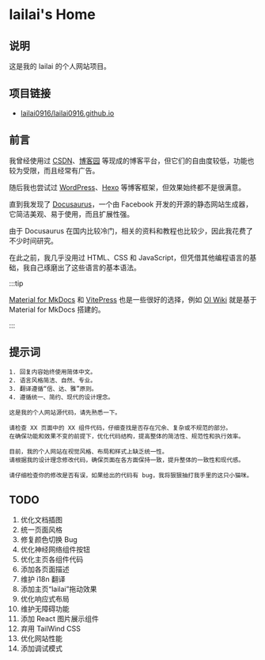 # lailai's Home

## 说明

这是我的 lailai 的个人网站项目。

## 项目链接

- [lailai0916/lailai0916.github.io](https://github.com/lailai0916/lailai0916.github.io)

## 前言

我曾经使用过 [CSDN](https://www.csdn.net)、[博客园](https://www.cnblogs.com) 等现成的博客平台，但它们的自由度较低，功能也较为受限，而且经常有广告。

随后我也尝试过 [WordPress](https://wordpress.org)、[Hexo](https://hexo.io) 等博客框架，但效果始终都不是很满意。

直到我发现了 [Docusaurus](https://docusaurus.io)，一个由 Facebook 开发的开源的静态网站生成器，它简洁美观、易于使用，而且扩展性强。

由于 Docusaurus 在国内比较冷门，相关的资料和教程也比较少，因此我花费了不少时间研究。

在此之前，我几乎没用过 HTML、CSS 和 JavaScript，但凭借其他编程语言的基础，我自己琢磨出了这些语言的基本语法。

:::tip

[Material for MkDocs](https://squidfunk.github.io/mkdocs-material/) 和 [VitePress](https://vitepress.dev) 也是一些很好的选择，例如 [OI Wiki](https://oi-wiki.org) 就是基于 Material for MkDocs 搭建的。

:::

## 提示词

```text title="通用"
1. 回复内容始终使用简体中文。
2. 语言风格简洁、自然、专业。
3. 翻译遵循“信、达、雅”原则。
4. 遵循统一、简约、现代的设计理念。
```

```text title="初始化"
这是我的个人网站源代码，请先熟悉一下。
```

```text title="代码优化"
请检查 XX 页面中的 XX 组件代码，仔细查找是否存在冗余、复杂或不规范的部分。
在确保功能和效果不变的前提下，优化代码结构，提高整体的简洁性、规范性和执行效率。
```

```text title="设计优化"
目前，我的个人网站在视觉风格、布局和样式上缺乏统一性。
请根据我的设计理念修改代码，确保页面在各方面保持一致，提升整体的一致性和现代感。
```

```text title="修改检查"
请仔细检查你的修改是否有误，如果给出的代码有 bug，我将狠狠抽打我手里的这只小猫咪。
```

## TODO

1. 优化文档插图
2. 统一页面风格
3. 修复颜色切换 Bug
4. 优化神经网络组件按钮
5. 优化主页各组件代码
6. 添加各页面描述
7. 维护 i18n 翻译
8. 添加主页“lailai”拖动效果
9. 优化响应式布局
10. 维护无障碍功能
11. 添加 React 图片展示组件
12. 弃用 TailWind CSS
13. 优化网站性能
14. 添加调试模式

